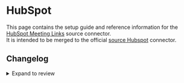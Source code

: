 # HubSpot

This page contains the setup guide and reference information for the [HubSpot Meeting Links](https://developers.hubspot.com/docs/reference/api/library/meetings#get-%2Fscheduler%2Fv3%2Fmeetings%2Fmeeting-links) source connector.  
It is intended to be merged to the official [source Hubspot](./hubspot.md) connector.


## Changelog

<details>
  <summary>Expand to review</summary>

| Version    | Date       | Pull Request                                           | Subject                                                             |
|:-----------|:-----------|:-------------------------------------------------------|:--------------------------------------------------------------------|
| 0.1.0      | 2025-03-27 | [XXXX](https://github.com/airbytehq/airbyte/pull/XXXX) | Initial version - To be merged to official Hubspot source connector |

</details>
